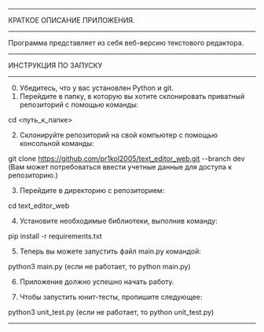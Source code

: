 ________________________________________________________________________________________________________________________
КРАТКОЕ ОПИСАНИЕ ПРИЛОЖЕНИЯ.
________________________________________________________________________________________________________________________
Программа представляет из себя веб-версию текстового редактора.
________________________________________________________________________________________________________________________
ИНСТРУКЦИЯ ПО ЗАПУСКУ
________________________________________________________________________________________________________________________
0. Убедитесь, что у вас установлен Python и git. 
1. Перейдите в папку, в которую вы хотите склонировать приватный репозиторий с помощью команды:

cd <путь_к_папке>

2. Склонируйте репозиторий на свой компьютер с помощью консольной команды:

git clone https://github.com/pr1kol2005/text_editor_web.git --branch dev
(Вам может потребоваться ввести учетные данные для доступа к репозиторию.)

3. Перейдите в директорию с репозиторием:

cd text_editor_web

4. Установите необходимые библиотеки, выполнив команду:

pip install -r requirements.txt

5. Теперь вы можете запустить файл main.py командой:

python3 main.py (если не работает, то python main.py)

6. Приложение должно успешно начать работу.

7. Чтобы запустить юнит-тесты, пропишите следующее:

python3 unit_test.py (если не работает, то python unit_test.py)
________________________________________________________________________________________________________________________